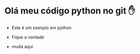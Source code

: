  # Olá meu código python no git :hand:

* Este é um exenplo em python

* Fique a vontade

* muda aqui

  







